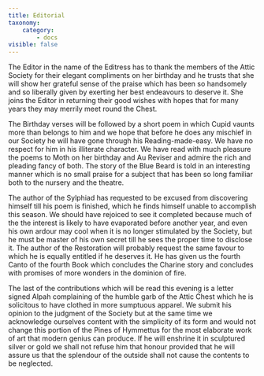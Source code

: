 ```yaml
---
title: Editorial
taxonomy:
    category:
        - docs
visible: false
---
```


The Editor in the name of the Editress has to thank the members of the Attic Society for their elegant compliments on her birthday and he trusts that she will show her grateful sense of the praise which has been so handsomely and so liberally given by exerting her best endeavours to deserve it. She joins the Editor in returning their good wishes with hopes that for many years they may merrily meet round the Chest.

The Birthday verses will be followed by a short poem in which Cupid vaunts more than belongs to him and we hope that before he does any mischief in our Society he will have gone through his Reading-made-easy. We have no respect for him in his illiterate character. We have read with much pleasure the poems to Moth on her birthday and Au Reviser and admire the rich and pleading fancy of both. The story of the Blue Beard is told in an interesting manner which is no small praise for a subject that has been so long familiar both to the nursery and the theatre.

The author of the Sylphiad has requested to be excused from discovering himself till his poem is finished, which he finds himself unable to accomplish this season. We should have rejoiced to see it completed because much of the the interest is likely to have evaporated before another year, and even his own ardour may cool when it is no longer stimulated by the Society, but he must be master of his own secret till he sees the proper time to disclose it. The author of the Restoration will probably request the same favour to which he is equally entitled if he deserves it. He has given us the fourth Canto of the fourth Book which concludes the Charine story and concludes with promises of more wonders in the dominion of fire. 

The last of the contributions which will be read this evening is a letter signed Alpah complaining of the humble garb of the Attic Chest which he is solicitous to have clothed in more sumptuous apparel. We submit his opinion to the judgment of the Society but at the same time we acknowledge ourselves content with the simplicity of its form and would not change this portion of the Pines of Hymmettus for the most elaborate work of art that modern genius can produce. If he will enshrine it in sculptured silver or gold we shall not refuse him that honour provided that he will assure us that the splendour of the outside shall not cause the contents to be neglected. 